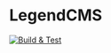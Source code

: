 # LegendCMS

[![Build & Test](https://github.com/riv0tril/LegendCMS/actions/workflows/php.yml/badge.svg?branch=develop)](https://github.com/riv0tril/LegendCMS/actions/workflows/php.yml)
